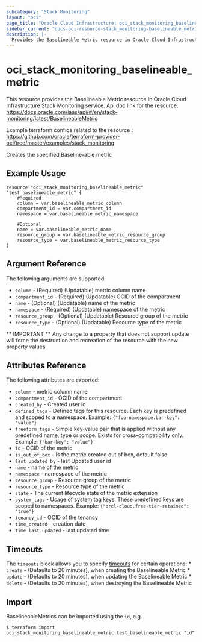```yaml
---
subcategory: "Stack Monitoring"
layout: "oci"
page_title: "Oracle Cloud Infrastructure: oci_stack_monitoring_baselineable_metric"
sidebar_current: "docs-oci-resource-stack_monitoring-baselineable_metric"
description: |-
  Provides the Baselineable Metric resource in Oracle Cloud Infrastructure Stack Monitoring service
---
```


# oci_stack_monitoring_baselineable_metric
This resource provides the Baselineable Metric resource in Oracle Cloud Infrastructure Stack Monitoring service.
Api doc link for the resource: https://docs.oracle.com/iaas/api/#/en/stack-monitoring/latest/BaselineableMetric

Example terraform configs related to the resource : https://github.com/oracle/terraform-provider-oci/tree/master/examples/stack_monitoring

Creates the specified Baseline-able metric

## Example Usage

```hcl
resource "oci_stack_monitoring_baselineable_metric" "test_baselineable_metric" {
	#Required
	column = var.baselineable_metric_column
	compartment_id = var.compartment_id
	namespace = var.baselineable_metric_namespace

	#Optional
	name = var.baselineable_metric_name
	resource_group = var.baselineable_metric_resource_group
	resource_type = var.baselineable_metric_resource_type
}
```

## Argument Reference

The following arguments are supported:

* `column` - (Required) (Updatable) metric column name
* `compartment_id` - (Required) (Updatable) OCID of the compartment
* `name` - (Optional) (Updatable) name of the metric
* `namespace` - (Required) (Updatable) namespace of the metric
* `resource_group` - (Optional) (Updatable) Resource group of the metric
* `resource_type` - (Optional) (Updatable) Resource type of the metric


** IMPORTANT **
Any change to a property that does not support update will force the destruction and recreation of the resource with the new property values

## Attributes Reference

The following attributes are exported:

* `column` - metric column name
* `compartment_id` - OCID of the compartment
* `created_by` - Created user id
* `defined_tags` - Defined tags for this resource. Each key is predefined and scoped to a namespace. Example: `{"foo-namespace.bar-key": "value"}` 
* `freeform_tags` - Simple key-value pair that is applied without any predefined name, type or scope. Exists for cross-compatibility only. Example: `{"bar-key": "value"}` 
* `id` - OCID of the metric
* `is_out_of_box` - Is the metric created out of box, default false
* `last_updated_by` - last Updated user id
* `name` - name of the metric
* `namespace` - namespace of the metric
* `resource_group` - Resource group of the metric
* `resource_type` - Resource type of the metric
* `state` - The current lifecycle state of the metric extension
* `system_tags` - Usage of system tag keys. These predefined keys are scoped to namespaces. Example: `{"orcl-cloud.free-tier-retained": "true"}` 
* `tenancy_id` - OCID of the tenancy
* `time_created` - creation date
* `time_last_updated` - last updated time

## Timeouts

The `timeouts` block allows you to specify [timeouts](https://registry.terraform.io/providers/oracle/oci/latest/docs/guides/changing_timeouts) for certain operations:
	* `create` - (Defaults to 20 minutes), when creating the Baselineable Metric
	* `update` - (Defaults to 20 minutes), when updating the Baselineable Metric
	* `delete` - (Defaults to 20 minutes), when destroying the Baselineable Metric


## Import

BaselineableMetrics can be imported using the `id`, e.g.

```
$ terraform import oci_stack_monitoring_baselineable_metric.test_baselineable_metric "id"
```

